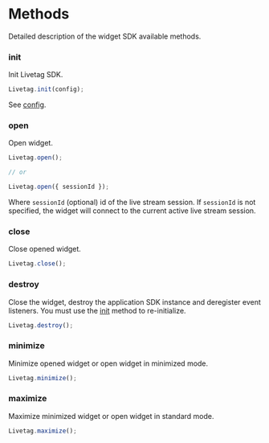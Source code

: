 # Methods

Detailed description of the widget SDK available methods.

### init
Init Livetag SDK.
```js
Livetag.init(config);
```
See [config](../config/README.md).

### open
Open widget.
```js
Livetag.open();

// or

Livetag.open({ sessionId });
```
Where `sessionId` (optional) id of the live stream session.
If `sessionId` is not specified, the widget will connect to the current active live stream session.

### close
Close opened widget.
```js
Livetag.close();
```

### destroy
Close the widget, destroy the application SDK instance and deregister event listeners. You must use the [init](#init) method to re-initialize.
```js
Livetag.destroy();
```

### minimize
Minimize opened widget or open widget in minimized mode.
```js
Livetag.minimize();
```

### maximize
Maximize minimized widget or open widget in standard mode.
```js
Livetag.maximize();
```

